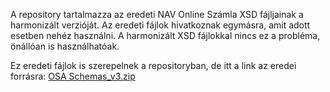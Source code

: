 A repository tartalmazza az eredeti NAV Online Számla XSD fájljainak a harmonizált verzióját.
Az eredeti fájlok hivatkoznak egymásra, amit adott esetben nehéz használni. A harmonizált XSD fájlokkal nincs ez a probléma, önállóan is használhatóak.

Ez eredeti fájlok is szerepelnek a repositoryban, de itt a link az eredei forrásra: [OSA Schemas_v3.zip](https://onlineszamla.nav.gov.hu/api/files/container/download/OSA%20Schemas_v3.zip)

